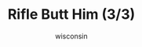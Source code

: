 ---
media: "images/rounds/round_4_2/riflebutt_3.png"
media_type: image
type: art
title: Rifle Butt Him (3/3)
author: [wisconsin]
desc: Soviet Commander Yuri Petrikov and Marine Kwon Myong-hwa deal with an intruder.
---